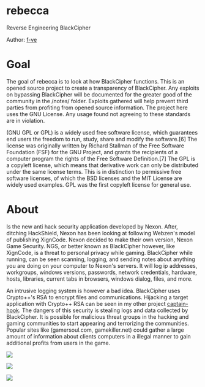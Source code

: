 # rebecca

Reverse Engineering BlackCipher

Author: [f-ve](https://github.com/f-ve)

Goal
===
The goal of rebecca is to look at how BlackCipher functions. This is an opened source project to create a transparency of BlackCipher. Any exploits on bypassing BlackCipher will be documented for the greater good of the community in the /notes/ folder. Exploits gathered will help prevent third parties from profiting from opened source information. The project here uses the GNU License. Any usage found not agreeing to these standards are in violation.

(GNU GPL or GPL) is a widely used free software license, which guarantees end users the freedom to run, study, share and modify the software.[6] The license was originally written by Richard Stallman of the Free Software Foundation (FSF) for the GNU Project, and grants the recipients of a computer program the rights of the Free Software Definition.[7] The GPL is a copyleft license, which means that derivative work can only be distributed under the same license terms. This is in distinction to permissive free software licenses, of which the BSD licenses and the MIT License are widely used examples. GPL was the first copyleft license for general use.

About
===
Is the new anti hack security application developed by Nexon. After, ditching HackShield, Nexon has been looking at following Webzen's model of publishing XignCode. Nexon decided to make their own version, Nexon Game Security. NGS, or better known as BlackCipher however, like XignCode, is a threat to personal privacy while gaming. BlackCipher while running, can be seen scanning, logging, and sending notes about anything you are doing on your computer to Nexon's servers. It will log ip addresses, workgroups, windows versions, passwords, network credentials, hardware, hosts, libraries, current tabs in browsers, windows dialog, files, and more.

An intrusive logging system is however a bad idea. BlackCipher uses Crypto++'s RSA to encrypt files and communications. Hijacking a target application with Crypto++ RSA can be seen in my other project [captain-hook](https://github.com/f-ve/captain-hook). The dangers of this security is stealing logs and data collected by BlackCipher. It is possible for malicious threat groups in the hacking and gaming communities to start appearing and terrorizing the communities. Popular sites like (gamersoul.com, gamekiller.net) could gather a large amount of information about clients computers in a illegal manner to gain additional profits from users in the game.

![](https://i.imgur.com/k1gMuHb.png)

![](https://i.imgur.com/MZ5Guce.png)

![](https://i.imgur.com/6yJZ6L9.png)

